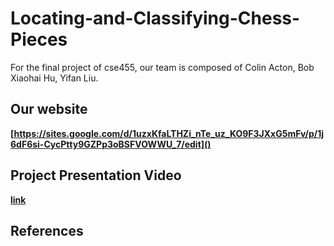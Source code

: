 # Locating-and-Classifying-Chess-Pieces
For the final project of cse455, our team is composed of Colin Acton, Bob Xiaohai Hu, Yifan Liu.

## Our website
**[https://sites.google.com/d/1uzxKfaLTHZi_nTe_uz_KO9F3JXxG5mFv/p/1j6dF6si-CycPtty9GZPp3oBSFVOWWU_7/edit]()**

## Project Presentation Video
**[link]()**

## References
